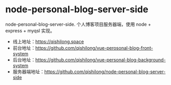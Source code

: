 # node-personal-blog-server-side
node-personal-blog-server-side. 个人博客项目服务器端，使用 node + express + myqsl 实现。
- 线上地址：https://qishilong.space
- 前台地址：https://github.com/qishilong/vue-perosonal-blog-front-system
- 后台地址：https://github.com/qishilong/vue-personal-blog-background-system
- 服务器端地址：https://github.com/qishilong/node-personal-blog-server-side
